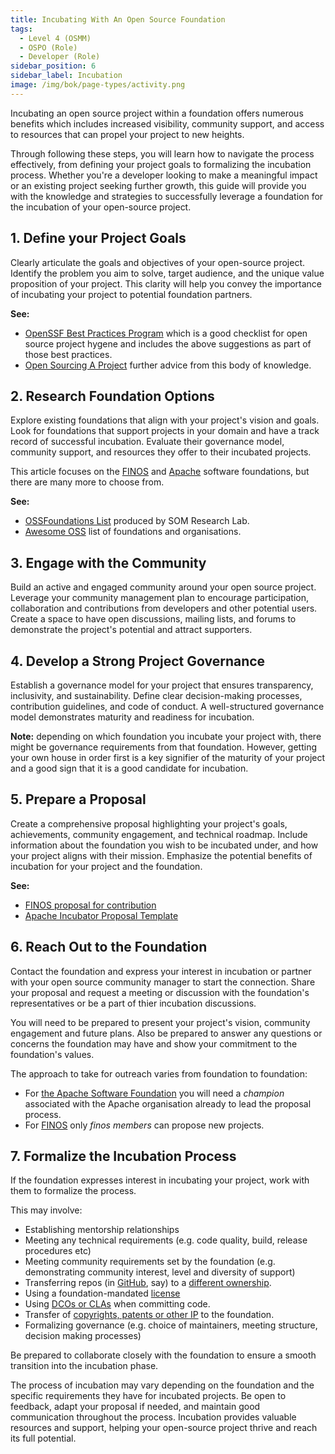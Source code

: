 ```yaml
---
title: Incubating With An Open Source Foundation
tags: 
  - Level 4 (OSMM)
  - OSPO (Role)
  - Developer (Role)
sidebar_position: 6
sidebar_label: Incubation
image: /img/bok/page-types/activity.png
---
```


Incubating an open source project within a foundation offers numerous benefits which includes increased visibility, community support, and access to resources that can propel your project to new heights. 

Through following these steps, you will learn how to navigate the process effectively, from defining your project goals to formalizing the incubation process. Whether you're a developer looking to make a meaningful impact or an existing project seeking further growth, this guide will provide you with the knowledge and strategies to successfully leverage a foundation for the incubation of your open-source project. 

## 1. Define your Project Goals

Clearly articulate the goals and objectives of your open-source project.  Identify the problem you aim to solve, target audience, and the unique value proposition of your project. This clarity will help you convey the importance of incubating your project to potential foundation partners.

**See:**
 - [OpenSSF Best Practices Program](https://bestpractices.coreinfrastructure.org/en) which is a good checklist for open source project hygene and includes the above suggestions as part of those best practices.
 - [Open Sourcing A Project](Open-Sourcing-A-Project) further advice from this body of knowledge.

## 2. Research Foundation Options

Explore existing foundations that align with your project's vision and goals. Look for foundations that support projects in your domain and have a track record of successful incubation. Evaluate their governance model, community support, and resources they offer to their incubated projects.

This article focuses on the [FINOS](https://finos.org) and [Apache](https://apache.org) software foundations, but there are many more to choose from.

**See:** 
 - [OSSFoundations List](https://som-research.github.io/OSSFoundations/#/#chart) produced by SOM Research Lab.
 - [Awesome OSS](https://github.com/timecampus/awesome-oss) list of foundations and organisations.

## 3. Engage with the Community

Build an active and engaged community around your open source project. Leverage your community management plan to encourage participation, collaboration and contributions from developers and other potential users. Create a space to have open discussions, mailing lists, and forums to demonstrate the project's potential and attract supporters.

## 4. Develop a Strong Project Governance

Establish a governance model for your project that ensures transparency, inclusivity, and sustainability. Define clear decision-making processes, contribution guidelines, and code of conduct. A well-structured governance model demonstrates maturity and readiness for incubation.  

**Note:**  depending on which foundation you incubate your project with, there might be governance requirements from that foundation.  However, getting your own house in order first is a key signifier of the maturity of your project and a good sign that it is a good candidate for incubation.

## 5. Prepare a Proposal 

Create a comprehensive proposal highlighting your project's goals, achievements, community engagement, and technical roadmap. Include information about the foundation you wish to be incubated under, and how your project aligns with their mission. Emphasize the potential benefits of incubation for your project and the foundation. 

**See:** 
  - [FINOS proposal for contribution](https://community.finos.org/docs/governance/Software-Projects/contribution)
  - [Apache Incubator Proposal Template](https://people.apache.org/~dashorst/incubator/guides/proposal.html#proposal-template)

## 6. Reach Out to the Foundation

Contact the foundation and express your interest in incubation or partner with your open source community manager to start the connection. Share your proposal and request a meeting or discussion with the foundation's representatives or be a part of thier incubation discussions. 

You will need to be prepared to present your project's vision, community engagement and future plans. Also be prepared to answer any questions or concerns the foundation may have and show your commitment to the foundation's values.

The approach to take for outreach varies from foundation to foundation:  
 - For [the Apache Software Foundation](https://apache.org) you will need a _champion_ associated with the Apache organisation already to lead the proposal process.
 - For [FINOS](https://finos.org) only _finos members_ can propose new projects. 

## 7. Formalize the Incubation Process

If the foundation expresses interest in incubating your project, work with them to formalize the process. 

This may involve:

 - Establishing mentorship relationships
 - Meeting any technical requirements (e.g. code quality, build, release procedures etc)
 - Meeting community requirements set by the foundation (e.g. demonstrating community interest, level and diversity of support) 
 - Transferring repos (in [GitHub](https://github.com), say) to a [different ownership](https://docs.github.com/en/repositories/creating-and-managing-repositories/transferring-a-repository).
 - Using a foundation-mandated [license](../../artifacts/Licenses)
 - Using [DCOs or CLAs](../../artifacts/CLAs-And-DCOs) when committing code.
 - Transfer of [copyrights, patents or other IP](../../artifacts/IP) to the foundation.
 - Formalizing governance (e.g. choice of maintainers, meeting structure, decision making processes)
   
Be prepared to collaborate closely with the foundation to ensure a smooth transition into the incubation phase.

The process of incubation may vary depending on the foundation and the specific requirements they have for incubated projects. Be open to feedback, adapt your proposal if needed, and maintain good communication throughout the process. Incubation provides valuable resources and support, helping your open-source project thrive and reach its full potential.
